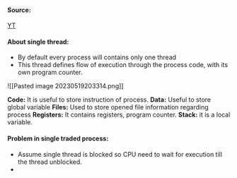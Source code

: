 #### Source:
[YT](https://www.youtube.com/watch?v=x1tg2YUCs-c&list=PLXj4XH7LcRfDrdQuJTHIPmKMpa7eYVaPm&index=15)


#### About single thread:

* By default every process will contains only one thread
* This thread defines flow of execution through the process code, with its own program counter.

![[Pasted image 20230519203314.png]]

**Code:** It is useful to store instruction of process.
**Data:** Useful to store global variable
**Files:** Used to store opened file information regarding process
**Registers:** It contains registers, program counter.
**Stack:** it is a local variable.

#### Problem in single traded process:

* Assume single thread is blocked so CPU need to wait for execution till the thread unblocked.
* 